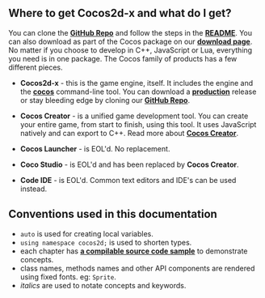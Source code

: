 ## Where to get Cocos2d-x and what do I get?
You can clone the [__GitHub Repo__](https://github.com/cocos2d/cocos2d-x) and follow the steps in the [__README__](https://github.com/cocos2d/cocos2d-x/blob/v3/README.md). You can also download as part of the Cocos package on our [__download page__](http://cocos2d-x.org/download). No matter if you choose to develop in C++, JavaScript or Lua, everything you need is in one package. The Cocos family of products has a few different pieces.

  * __Cocos2d-x__ - this is the game engine, itself. It includes the engine and the
  [__cocos__](http://cocos2d-x.org/docs/editors_and_tools/cocosCLTool/index.html) command-line tool. You can download a [__production__](http://cocos2d-x.org/download)
  release or stay bleeding edge by cloning our [__GitHub Repo__](https://github.com/cocos2d/cocos2d-x).

  * __Cocos Creator__ - is a unified game development tool. You can create your
  entire game, from start to finish, using this tool. It uses JavaScript natively and can export to C++. Read more about [__Cocos Creator__](http://cocos2d-x.org/docs/editors_and_tools/creator/index.html).

  * __Cocos Launcher__ - is EOL'd. No replacement.

  * __Coco Studio__ - is EOL'd and has been replaced by __Cocos Creator__.

  * __Code IDE__ -  is EOL'd. Common text editors and IDE's can be used instead.

## Conventions used in this documentation
* `auto` is used for creating local variables.
* `using namespace cocos2d;` is used to shorten types.
* each chapter has [__a compilable source code sample__](https://github.com/chukong/programmers-guide-samples) to  demonstrate concepts.
* class names, methods names and other API components are rendered using fixed fonts. eg: `Sprite`.
* *italics* are used to notate concepts and keywords.

